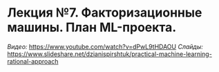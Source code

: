 # Лекция №7. Факторизационные машины. План ML-проекта. 

*Видео:* https://www.youtube.com/watch?v=dPwL9tHDAOU
*Слайды:* https://www.slideshare.net/dzianispirshtuk/practical-machine-learning-rational-approach
